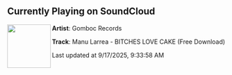 ## Currently Playing on SoundCloud

[<img align="left" width="100" src="https://i1.sndcdn.com/artworks-UG2uIwMwtXpk6XUX-jTsyng-t500x500.jpg">](https://soundcloud.com/gombocrec/manu-larrea-bitches-love-cake-free-download)

**Artist**: Gomboc Records 

**Track**: Manu Larrea - BITCHES LOVE CAKE (Free Download)

Last updated at 9/17/2025, 9:33:58 AM

